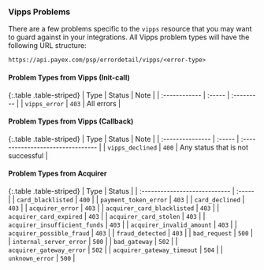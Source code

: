 ### Vipps Problems

There are a few problems specific to the `vipps` resource that you may want to
guard against in your integrations. All Vipps problem types will have the
following URL structure:

`https://api.payex.com/psp/errordetail/vipps/<error-type>`

#### Problem Types from Vipps (Init-call)

{:.table .table-striped}
| Type          | Status | Note       |
| :------------ | :----- | :--------- |
| `vipps_error` | `403`  | All errors |

#### Problem Types from Vipps (Callback)

{:.table .table-striped}
| Type             | Status | Note                              |
| :--------------- | :----- | :-------------------------------- |
| `vipps_declined` | `400`  | Any status that is not successful |

#### Problem Types from Acquirer

{:.table .table-striped}
| Type                          | Status |
| :---------------------------- | :----- |
| `card_blacklisted`            | `400`  |
| `payment_token_error`         | `403`  |
| `card_declined`               | `403`  |
| `acquirer_error`              | `403`  |
| `acquirer_card_blacklisted`   | `403`  |
| `acquirer_card_expired`       | `403`  |
| `acquirer_card_stolen`        | `403`  |
| `acquirer_insufficient_funds` | `403`  |
| `acquirer_invalid_amount`     | `403`  |
| `acquirer_possible_fraud`     | `403`  |
| `fraud_detected`              | `403`  |
| `bad_request`                 | `500`  |
| `internal_server_error`       | `500`  |
| `bad_gateway`                 | `502`  |
| `acquirer_gateway_error`      | `502`  |
| `acquirer_gateway_timeout`    | `504`  |
| `unknown_error`               | `500`  |
